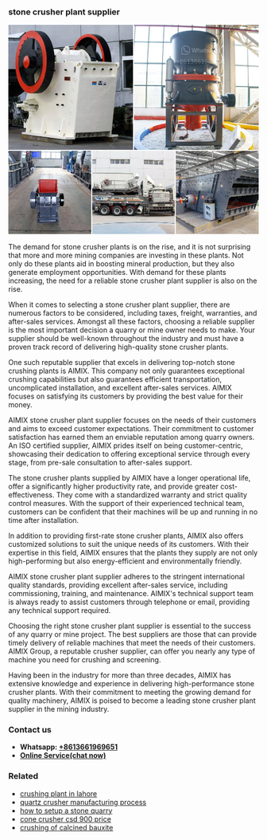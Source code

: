 <h3>stone crusher plant supplier</h3><img src='1708663691.jpg' alt=''><p>The demand for stone crusher plants is on the rise, and it is not surprising that more and more mining companies are investing in these plants. Not only do these plants aid in boosting mineral production, but they also generate employment opportunities. With demand for these plants increasing, the need for a reliable stone crusher plant supplier is also on the rise.</p><p>When it comes to selecting a stone crusher plant supplier, there are numerous factors to be considered, including taxes, freight, warranties, and after-sales services. Amongst all these factors, choosing a reliable supplier is the most important decision a quarry or mine owner needs to make. Your supplier should be well-known throughout the industry and must have a proven track record of delivering high-quality stone crusher plants.</p><p>One such reputable supplier that excels in delivering top-notch stone crushing plants is AIMIX. This company not only guarantees exceptional crushing capabilities but also guarantees efficient transportation, uncomplicated installation, and excellent after-sales services. AIMIX focuses on satisfying its customers by providing the best value for their money.</p><p>AIMIX stone crusher plant supplier focuses on the needs of their customers and aims to exceed customer expectations. Their commitment to customer satisfaction has earned them an enviable reputation among quarry owners. An ISO certified supplier, AIMIX prides itself on being customer-centric, showcasing their dedication to offering exceptional service through every stage, from pre-sale consultation to after-sales support.</p><p>The stone crusher plants supplied by AIMIX have a longer operational life, offer a significantly higher productivity rate, and provide greater cost-effectiveness. They come with a standardized warranty and strict quality control measures. With the support of their experienced technical team, customers can be confident that their machines will be up and running in no time after installation.</p><p>In addition to providing first-rate stone crusher plants, AIMIX also offers customized solutions to suit the unique needs of its customers. With their expertise in this field, AIMIX ensures that the plants they supply are not only high-performing but also energy-efficient and environmentally friendly.</p><p>AIMIX stone crusher plant supplier adheres to the stringent international quality standards, providing excellent after-sales service, including commissioning, training, and maintenance. AIMIX's technical support team is always ready to assist customers through telephone or email, providing any technical support required.</p><p>Choosing the right stone crusher plant supplier is essential to the success of any quarry or mine project. The best suppliers are those that can provide timely delivery of reliable machines that meet the needs of their customers. AIMIX Group, a reputable crusher supplier, can offer you nearly any type of machine you need for crushing and screening.</p><p>Having been in the industry for more than three decades, AIMIX has extensive knowledge and experience in delivering high-performance stone crusher plants. With their commitment to meeting the growing demand for quality machinery, AIMIX is poised to become a leading stone crusher plant supplier in the mining industry.</p><h3>Contact us</h3><ul><li><strong>Whatsapp:&nbsp;<a href="https://wa.me/8613661969651">+8613661969651</a></strong></li><li><a href="https://swt.shibang-china.com/?git&amp;zhl&amp;stone crusher plant supplier"><strong>Online Service(chat now)</strong></a></li></ul><h3>Related</h3><ul><li><a href='crushing plant in lahore.md'>crushing plant in lahore</a></li><li><a href='quartz crusher manufacturing process.md'>quartz crusher manufacturing process</a></li><li><a href='how to setup a stone quarry.md'>how to setup a stone quarry</a></li><li><a href='cone crusher csd 900 price.md'>cone crusher csd 900 price</a></li><li><a href='crushing of calcined bauxite.md'>crushing of calcined bauxite</a></li></ul>
